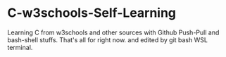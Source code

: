 # C-w3schools-Self-Learning
Learning C from w3schools and other sources with Github Push-Pull and bash-shell stuffs.
That's all for right now.
and edited by git bash WSL terminal.
